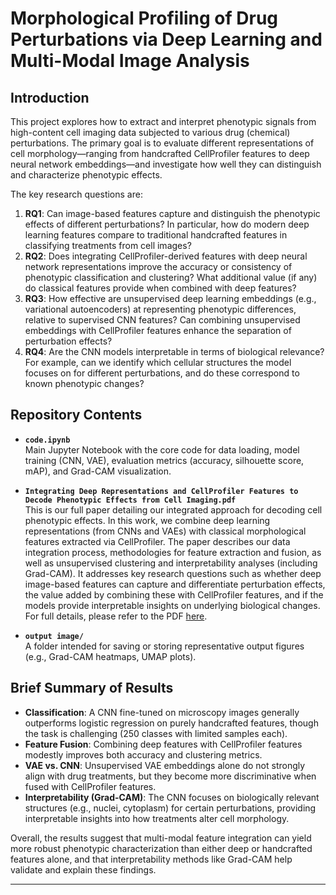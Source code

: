 # Morphological Profiling of Drug Perturbations via Deep Learning and Multi-Modal Image Analysis

## Introduction
This project explores how to extract and interpret phenotypic signals from high-content cell imaging data subjected to various drug (chemical) perturbations. The primary goal is to evaluate different representations of cell morphology—ranging from handcrafted CellProfiler features to deep neural network embeddings—and investigate how well they can distinguish and characterize phenotypic effects.

The key research questions are:
1. **RQ1**: Can image-based features capture and distinguish the phenotypic effects of different perturbations? In particular, how do modern deep learning features compare to traditional handcrafted features in classifying treatments from cell images?
2. **RQ2**: Does integrating CellProfiler-derived features with deep neural network representations improve the accuracy or consistency of phenotypic classification and clustering? What additional value (if any) do classical features provide when combined with deep features?
3. **RQ3**: How effective are unsupervised deep learning embeddings (e.g., variational autoencoders) at representing phenotypic differences, relative to supervised CNN features? Can combining unsupervised embeddings with CellProfiler features enhance the separation of perturbation effects?
4. **RQ4**: Are the CNN models interpretable in terms of biological relevance? For example, can we identify which cellular structures the model focuses on for different perturbations, and do these correspond to known phenotypic changes?

## Repository Contents
- **`code.ipynb`**  
  Main Jupyter Notebook with the core code for data loading, model training (CNN, VAE), evaluation metrics (accuracy, silhouette score, mAP), and Grad-CAM visualization.

- **`Integrating Deep Representations and CellProfiler Features to Decode Phenotypic Effects from Cell Imaging.pdf`**  
  This is our full paper detailing our integrated approach for decoding cell phenotypic effects. In this work, we combine deep learning representations (from CNNs and VAEs) with classical morphological features extracted via CellProfiler. The paper describes our data integration process, methodologies for feature extraction and fusion, as well as unsupervised clustering and interpretability analyses (including Grad-CAM). It addresses key research questions such as whether deep image-based features can capture and differentiate perturbation effects, the value added by combining these with CellProfiler features, and if the models provide interpretable insights on underlying biological changes. For full details, please refer to the PDF [here](https://github.com/Garthzzz/Morphological-Profiling-of-Drug-Perturbations-via-Deep-Learning-and-MultiModal-Image-Analysis).


- **`output image/`**  
  A folder intended for saving or storing representative output figures (e.g., Grad-CAM heatmaps, UMAP plots).


## Brief Summary of Results
- **Classification**: A CNN fine-tuned on microscopy images generally outperforms logistic regression on purely handcrafted features, though the task is challenging (250 classes with limited samples each).
- **Feature Fusion**: Combining deep features with CellProfiler features modestly improves both accuracy and clustering metrics.  
- **VAE vs. CNN**: Unsupervised VAE embeddings alone do not strongly align with drug treatments, but they become more discriminative when fused with CellProfiler features.  
- **Interpretability (Grad-CAM)**: The CNN focuses on biologically relevant structures (e.g., nuclei, cytoplasm) for certain perturbations, providing interpretable insights into how treatments alter cell morphology.

Overall, the results suggest that multi-modal feature integration can yield more robust phenotypic characterization than either deep or handcrafted features alone, and that interpretability methods like Grad-CAM help validate and explain these findings.

---
